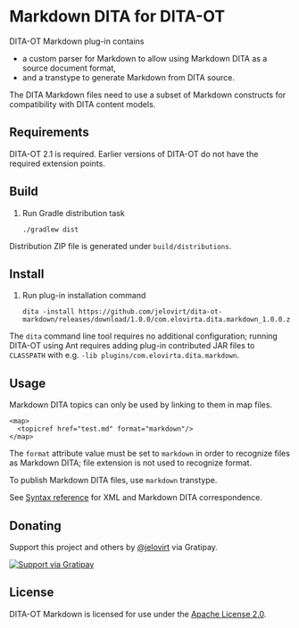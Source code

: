 Markdown DITA for DITA-OT
=========================

DITA-OT Markdown plug-in contains

-   a custom parser for Markdown to allow using
    Markdown DITA as a source document format,
-   and a transtype to generate Markdown from DITA source.

The DITA Markdown files need to use a subset of Markdown constructs for
compatibility with DITA content models.

Requirements
------------

DITA-OT 2.1 is required. Earlier versions of DITA-OT do not have the
required extension points.

Build
-----

1.  Run Gradle distribution task

    ~~~~ {.sh}
    ./gradlew dist
    ~~~~

Distribution ZIP file is generated under `build/distributions`.

Install
-------

1.  Run plug-in installation command

    ~~~~ {.sh}
    dita -install https://github.com/jelovirt/dita-ot-markdown/releases/download/1.0.0/com.elovirta.dita.markdown_1.0.0.zip
    ~~~~

The `dita` command line tool requires no additional configuration;
running DITA-OT using Ant requires adding plug-in contributed JAR files
to `CLASSPATH` with e.g. `-lib plugins/com.elovirta.dita.markdown`.

Usage
-----

Markdown DITA topics can only be used by linking to them in map files.

~~~~ {.xml}
<map>
  <topicref href="test.md" format="markdown"/>
</map>
~~~~

The `format` attribute value must be set to `markdown` in order to
recognize files as Markdown DITA; file extension is not used to
recognize format.

To publish Markdown DITA files, use `markdown` transtype.

See [Syntax reference](https://github.com/jelovirt/dita-ot-markdown/wiki/Syntax-reference) for XML and Markdown DITA correspondence.

Donating
--------

Support this project and others by [@jelovirt](https://github.com/jelovirt) via Gratipay.

[![Support via Gratipay](https://cdn.rawgit.com/gratipay/gratipay-badge/2.3.0/dist/gratipay.png)](https://gratipay.com/jelovirt/)

License
-------

DITA-OT Markdown is licensed for use under the [Apache License 2.0](http://www.apache.org/licenses/LICENSE-2.0).
